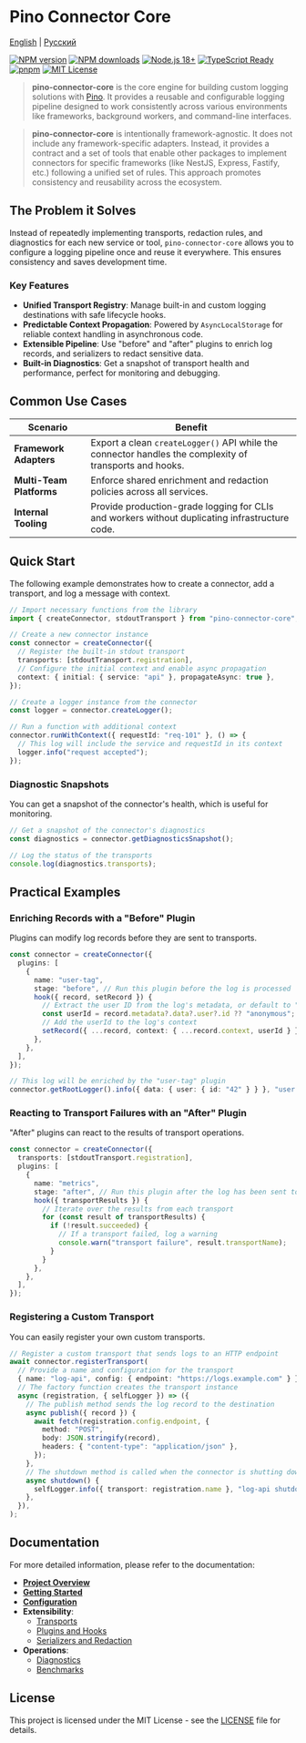 # Pino Connector Core

[English](README.md) | [Русский](README.ru.md)

[![NPM version](https://img.shields.io/npm/v/pino-connector-core.svg?style=flat-square)](https://www.npmjs.com/package/pino-connector-core)
[![NPM downloads](https://img.shields.io/npm/dm/pino-connector-core.svg?style=flat-square)](https://www.npmjs.com/package/pino-connector-core)
[![Node.js 18+](https://img.shields.io/badge/Node.js-18%2B-3C873A?style=flat-square)](https://nodejs.org/)
[![TypeScript Ready](https://img.shields.io/badge/TypeScript-ready-3178C6?style=flat-square)](https://www.typescriptlang.org/)
[![pnpm](https://img.shields.io/badge/package%20manager-pnpm-FF8C00?style=flat-square)](https://pnpm.io/)
[![MIT License](https://img.shields.io/badge/license-MIT-blue.svg?style=flat-square)](LICENSE)

> **pino-connector-core** is the core engine for building custom logging solutions with [Pino](https://getpino.io/). It provides a reusable and configurable logging pipeline designed to work consistently across various environments like frameworks, background workers, and command-line interfaces.

> **pino-connector-core** is intentionally framework-agnostic. It does not include any framework-specific adapters. Instead, it provides a contract and a set of tools that enable other packages to implement connectors for specific frameworks (like NestJS, Express, Fastify, etc.) following a unified set of rules. This approach promotes consistency and reusability across the ecosystem.

## The Problem it Solves

Instead of repeatedly implementing transports, redaction rules, and diagnostics for each new service or tool, `pino-connector-core` allows you to configure a logging pipeline once and reuse it everywhere. This ensures consistency and saves development time.

### Key Features

- **Unified Transport Registry**: Manage built-in and custom logging destinations with safe lifecycle hooks.
- **Predictable Context Propagation**: Powered by `AsyncLocalStorage` for reliable context handling in asynchronous code.
- **Extensible Pipeline**: Use "before" and "after" plugins to enrich log records, and serializers to redact sensitive data.
- **Built-in Diagnostics**: Get a snapshot of transport health and performance, perfect for monitoring and debugging.

## Common Use Cases

| Scenario                 | Benefit                                                                                             |
| ------------------------ | --------------------------------------------------------------------------------------------------- |
| **Framework Adapters**   | Export a clean `createLogger()` API while the connector handles the complexity of transports and hooks. |
| **Multi-Team Platforms** | Enforce shared enrichment and redaction policies across all services.                               |
| **Internal Tooling**     | Provide production-grade logging for CLIs and workers without duplicating infrastructure code.        |

## Quick Start

The following example demonstrates how to create a connector, add a transport, and log a message with context.

```ts
// Import necessary functions from the library
import { createConnector, stdoutTransport } from "pino-connector-core";

// Create a new connector instance
const connector = createConnector({
  // Register the built-in stdout transport
  transports: [stdoutTransport.registration],
  // Configure the initial context and enable async propagation
  context: { initial: { service: "api" }, propagateAsync: true },
});

// Create a logger instance from the connector
const logger = connector.createLogger();

// Run a function with additional context
connector.runWithContext({ requestId: "req-101" }, () => {
  // This log will include the service and requestId in its context
  logger.info("request accepted");
});
```

### Diagnostic Snapshots

You can get a snapshot of the connector's health, which is useful for monitoring.

```ts
// Get a snapshot of the connector's diagnostics
const diagnostics = connector.getDiagnosticsSnapshot();

// Log the status of the transports
console.log(diagnostics.transports);
```

## Practical Examples

### Enriching Records with a "Before" Plugin

Plugins can modify log records before they are sent to transports.

```ts
const connector = createConnector({
  plugins: [
    {
      name: "user-tag",
      stage: "before", // Run this plugin before the log is processed
      hook({ record, setRecord }) {
        // Extract the user ID from the log's metadata, or default to "anonymous"
        const userId = record.metadata?.data?.user?.id ?? "anonymous";
        // Add the userId to the log's context
        setRecord({ ...record, context: { ...record.context, userId } });
      },
    },
  ],
});

// This log will be enriched by the "user-tag" plugin
connector.getRootLogger().info({ data: { user: { id: "42" } } }, "user logged in");
```

### Reacting to Transport Failures with an "After" Plugin

"After" plugins can react to the results of transport operations.

```ts
const connector = createConnector({
  transports: [stdoutTransport.registration],
  plugins: [
    {
      name: "metrics",
      stage: "after", // Run this plugin after the log has been sent to transports
      hook({ transportResults }) {
        // Iterate over the results from each transport
        for (const result of transportResults) {
          if (!result.succeeded) {
            // If a transport failed, log a warning
            console.warn("transport failure", result.transportName);
          }
        }
      },
    },
  ],
});
```

### Registering a Custom Transport

You can easily register your own custom transports.

```ts
// Register a custom transport that sends logs to an HTTP endpoint
await connector.registerTransport(
  // Provide a name and configuration for the transport
  { name: "log-api", config: { endpoint: "https://logs.example.com" } },
  // The factory function creates the transport instance
  async (registration, { selfLogger }) => ({
    // The publish method sends the log record to the destination
    async publish({ record }) {
      await fetch(registration.config.endpoint, {
        method: "POST",
        body: JSON.stringify(record),
        headers: { "content-type": "application/json" },
      });
    },
    // The shutdown method is called when the connector is shutting down
    async shutdown() {
      selfLogger.info({ transport: registration.name }, "log-api shutdown");
    },
  }),
);
```

## Documentation

For more detailed information, please refer to the documentation:

- [**Project Overview**](docs/en/index.md)
- [**Getting Started**](docs/en/getting-started.md)
- [**Configuration**](docs/en/configuration.md)
- **Extensibility**:
  - [Transports](docs/en/transports.md)
  - [Plugins and Hooks](docs/en/plugins.md)
  - [Serializers and Redaction](docs/en/serializers.md)
- **Operations**:
  - [Diagnostics](docs/en/diagnostics.md)
  - [Benchmarks](docs/en/benchmarks.md)

## License

This project is licensed under the MIT License - see the [LICENSE](LICENSE) file for details.
